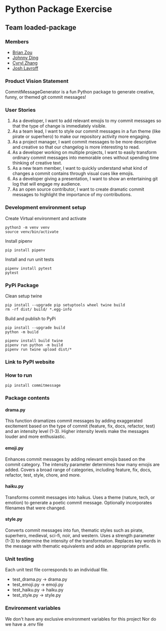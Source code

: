 # Python Package Exercise

## Team loaded-package

### Members
* [Brian Zou](https://github.com/brianzou03)
* [Johnny Ding](https://github.com/yd2960)
* [Cyryl Zhang](https://github.com/nstraightbeam)
* [Josh Lavroff](https://github.com/joshlavroff)

### Product Vision Statement

CommitMessageGenerator is a fun Python package to generate creative, funny, or themed git commit messages!

### User Stories
1. As a developer, I want to add relevant emojis to my commit messages so that the type of change is immediately visible.
2. As a team lead, I want to style our commit messages in a fun theme (like pirate or superhero) to make our repository activity more engaging.
3. As a project manager, I want commit messages to be more descriptive and creative so that our changelog is more interesting to read.
4. As a developer working on multiple projects, I want to easily transform ordinary commit messages into memorable ones without spending time thinking of creative text.
5. As a new team member, I want to quickly understand what kind of changes a commit contains through visual cues like emojis.
6. As a developer giving a presentation, I want to show an entertaining git log that will engage my audience.
7. As an open source contributor, I want to create dramatic commit messages to highlight the importance of my contributions.

### Development environment setup

Create Virtual environment and activate
```
python3 -m venv venv
source venv/bin/activate
```

Install pipenv
```
pip install pipenv
```

Install and run unit tests
```
pipenv install pytest
pytest
```

### PyPi Package

Clean setup twine

```
pip install --upgrade pip setuptools wheel twine build
rm -rf dist/ build/ *.egg-info
```

Build and publish to PyPi
```
pip install --upgrade build
python -m build

pipenv install build twine
pipenv run python -m build
pipenv run twine upload dist/*
```

### Link to PyPI website


### How to run
```
pip install commitmessage
```

### Package contents


#### drama.py
This function dramatizes commit messages by adding exaggerated excitement based on the type of commit (feature, fix, docs, refactor, test) and an intensity level (1-3).
Higher intensity levels make the messages louder and more enthusiastic.


#### emoji.py
Enhances commit messages by adding relevant emojis based on the commit category.
The intensity parameter determines how many emojis are added.
Covers a broad range of categories, including feature, fix, docs, refactor, test, style, chore, and more.


#### haiku.py
Transforms commit messages into haikus.
Uses a theme (nature, tech, or emotion) to generate a poetic commit message.
Optionally incorporates filenames that were changed.


#### style.py
Converts commit messages into fun, thematic styles such as pirate, superhero, medieval, sci-fi, noir, and western.
Uses a strength parameter (1-3) to determine the intensity of the transformation.
Replaces key words in the message with thematic equivalents and adds an appropriate prefix.


### Unit testing
Each unit test file corresponds to an individual file.
* test_drama.py -> drama.py
* test_emoji.py -> emoji.py
* test_haiku.py -> haiku.py
* test_style.py -> style.py


### Environment variables
We don't have any exclusive environment variables for this project
Nor do we have a .env file